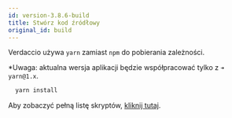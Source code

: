 ```yaml
---
id: version-3.8.6-build
title: Stwórz kod źródłowy
original_id: build
---
```


Verdaccio używa `yarn` zamiast `npm` do pobierania zależności.

*Uwaga: aktualna wersja aplikacji będzie współpracować tylko z `➜ yarn@1.x`.

```bash
  yarn install
```

Aby zobaczyć pełną listę skryptów, [kliknij tutaj](https://github.com/verdaccio/verdaccio/wiki/Build-Source-Code).